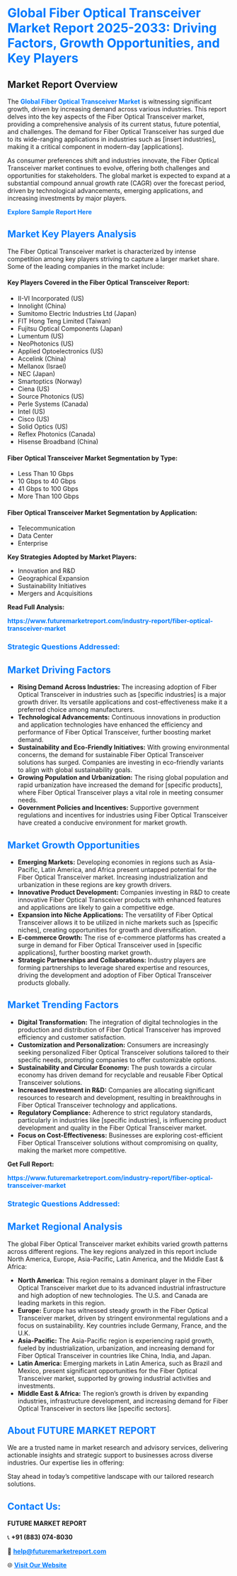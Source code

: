 <h1 style="color: #007BFF;">Global Fiber Optical Transceiver Market Report 2025-2033: Driving Factors, Growth Opportunities, and Key Players</h1>

<section id="overview">
<h2>Market Report Overview</h2>
<p>The <a href="https://www.futuremarketreport.com/industry-report/fiber-optical-transceiver-market" style="color: #007BFF; text-decoration: none;"><strong>Global Fiber Optical Transceiver Market</strong></a> is witnessing significant growth, driven by increasing demand across various industries. This report delves into the key aspects of the Fiber Optical Transceiver market, providing a comprehensive analysis of its current status, future potential, and challenges. The demand for Fiber Optical Transceiver has surged due to its wide-ranging applications in industries such as [insert industries], making it a critical component in modern-day [applications].</p>
<p>As consumer preferences shift and industries innovate, the Fiber Optical Transceiver market continues to evolve, offering both challenges and opportunities for stakeholders. The global market is expected to expand at a substantial compound annual growth rate (CAGR) over the forecast period, driven by technological advancements, emerging applications, and increasing investments by major players.</p>
</section>

<section id="overview">
<p><a href="https://www.futuremarketreport.com/request-sample/reportId=82449" style="color: #007BFF; text-decoration: none;"><strong>Explore Sample Report Here</strong></a></p>
</section>

<section id="key-players">
<h2 style="color: #007BFF;">Market Key Players Analysis</h2>
<p>The Fiber Optical Transceiver market is characterized by intense competition among key players striving to capture a larger market share. Some of the leading companies in the market include:</p>
<h4>Key Players Covered in the Fiber Optical Transceiver Report:</h4>
<ul><li>II-VI Incorporated (US)</li><li>Innolight (China)</li><li>Sumitomo Electric Industries Ltd (Japan)</li><li>FIT Hong Teng Limited (Taiwan)</li><li>Fujitsu Optical Components (Japan)</li><li>Lumentum (US)</li><li>NeoPhotonics (US)</li><li>Applied Optoelectronics (US)</li><li>Accelink (China)</li><li>Mellanox (Israel)</li><li>NEC (Japan)</li><li>Smartoptics (Norway)</li><li>Ciena (US)</li><li>Source Photonics (US)</li><li>Perle Systems (Canada)</li><li>Intel (US)</li><li>Cisco (US)</li><li>Solid Optics (US)</li><li>Reflex Photonics (Canada)</li><li>Hisense Broadband (China)</li></ul>
<h4>Fiber Optical Transceiver Market Segmentation by Type:</h4>
<ul><li>Less Than 10 Gbps</li><li>10 Gbps to 40 Gbps</li><li>41 Gbps to 100 Gbps</li><li>More Than 100 Gbps</li></ul>

<h4>Fiber Optical Transceiver Market Segmentation by Application:</h4>
<ul><li>Telecommunication</li><li>Data Center</li><li>Enterprise</li></ul>
<p><strong>Key Strategies Adopted by Market Players:</strong></p>
<ul>
<li>Innovation and R&D</li>
<li>Geographical Expansion</li>
<li>Sustainability Initiatives</li>
<li>Mergers and Acquisitions</li>
</ul>
</section>

<section>
<p><strong>Read Full Analysis: </strong></p><a href="https://www.futuremarketreport.com/industry-report/fiber-optical-transceiver-market" style="color: #007BFF; text-decoration: none;"><strong>https://www.futuremarketreport.com/industry-report/fiber-optical-transceiver-market</strong></a>
<h3 style="color: #007BFF;">Strategic Questions Addressed:</h3>
</section>

<section id="driving-factors">
<h2 style="color: #007BFF;">Market Driving Factors</h2>
<ul>
<li><strong>Rising Demand Across Industries:</strong> The increasing adoption of Fiber Optical Transceiver in industries such as [specific industries] is a major growth driver. Its versatile applications and cost-effectiveness make it a preferred choice among manufacturers.</li>
<li><strong>Technological Advancements:</strong> Continuous innovations in production and application technologies have enhanced the efficiency and performance of Fiber Optical Transceiver, further boosting market demand.</li>
<li><strong>Sustainability and Eco-Friendly Initiatives:</strong> With growing environmental concerns, the demand for sustainable Fiber Optical Transceiver solutions has surged. Companies are investing in eco-friendly variants to align with global sustainability goals.</li>
<li><strong>Growing Population and Urbanization:</strong> The rising global population and rapid urbanization have increased the demand for [specific products], where Fiber Optical Transceiver plays a vital role in meeting consumer needs.</li>
<li><strong>Government Policies and Incentives:</strong> Supportive government regulations and incentives for industries using Fiber Optical Transceiver have created a conducive environment for market growth.</li>
</ul>
</section>

<section id="growth-opportunities">
<h2 style="color: #007BFF;">Market Growth Opportunities</h2>
<ul>
<li><strong>Emerging Markets:</strong> Developing economies in regions such as Asia-Pacific, Latin America, and Africa present untapped potential for the Fiber Optical Transceiver market. Increasing industrialization and urbanization in these regions are key growth drivers.</li>
<li><strong>Innovative Product Development:</strong> Companies investing in R&D to create innovative Fiber Optical Transceiver products with enhanced features and applications are likely to gain a competitive edge.</li>
<li><strong>Expansion into Niche Applications:</strong> The versatility of Fiber Optical Transceiver allows it to be utilized in niche markets such as [specific niches], creating opportunities for growth and diversification.</li>
<li><strong>E-commerce Growth:</strong> The rise of e-commerce platforms has created a surge in demand for Fiber Optical Transceiver used in [specific applications], further boosting market growth.</li>
<li><strong>Strategic Partnerships and Collaborations:</strong> Industry players are forming partnerships to leverage shared expertise and resources, driving the development and adoption of Fiber Optical Transceiver products globally.</li>
</ul>
</section>

<section id="trending-factors">
<h2 style="color: #007BFF;">Market Trending Factors</h2>
<ul>
<li><strong>Digital Transformation:</strong> The integration of digital technologies in the production and distribution of Fiber Optical Transceiver has improved efficiency and customer satisfaction.</li>
<li><strong>Customization and Personalization:</strong> Consumers are increasingly seeking personalized Fiber Optical Transceiver solutions tailored to their specific needs, prompting companies to offer customizable options.</li>
<li><strong>Sustainability and Circular Economy:</strong> The push towards a circular economy has driven demand for recyclable and reusable Fiber Optical Transceiver solutions.</li>
<li><strong>Increased Investment in R&D:</strong> Companies are allocating significant resources to research and development, resulting in breakthroughs in Fiber Optical Transceiver technology and applications.</li>
<li><strong>Regulatory Compliance:</strong> Adherence to strict regulatory standards, particularly in industries like [specific industries], is influencing product development and quality in the Fiber Optical Transceiver market.</li>
<li><strong>Focus on Cost-Effectiveness:</strong> Businesses are exploring cost-efficient Fiber Optical Transceiver solutions without compromising on quality, making the market more competitive.</li>
</ul>
</section>

<section>
<p><strong>Get Full Report: </strong></p><a href="https://www.futuremarketreport.com/industry-report/fiber-optical-transceiver-market" style="color: #007BFF; text-decoration: none;"><strong>https://www.futuremarketreport.com/industry-report/fiber-optical-transceiver-market</strong></a>
<h3 style="color: #007BFF;">Strategic Questions Addressed:</h3>
</section>


<section id="regional-analysis">
<h2 style="color: #007BFF;">Market Regional Analysis</h2>
<p>The global Fiber Optical Transceiver market exhibits varied growth patterns across different regions. The key regions analyzed in this report include North America, Europe, Asia-Pacific, Latin America, and the Middle East & Africa:</p>
<ul>
<li><strong>North America:</strong> This region remains a dominant player in the Fiber Optical Transceiver market due to its advanced industrial infrastructure and high adoption of new technologies. The U.S. and Canada are leading markets in this region.</li>
<li><strong>Europe:</strong> Europe has witnessed steady growth in the Fiber Optical Transceiver market, driven by stringent environmental regulations and a focus on sustainability. Key countries include Germany, France, and the U.K.</li>
<li><strong>Asia-Pacific:</strong> The Asia-Pacific region is experiencing rapid growth, fueled by industrialization, urbanization, and increasing demand for Fiber Optical Transceiver in countries like China, India, and Japan.</li>
<li><strong>Latin America:</strong> Emerging markets in Latin America, such as Brazil and Mexico, present significant opportunities for the Fiber Optical Transceiver market, supported by growing industrial activities and investments.</li>
<li><strong>Middle East & Africa:</strong> The region’s growth is driven by expanding industries, infrastructure development, and increasing demand for Fiber Optical Transceiver in sectors like [specific sectors].</li>
</ul>
</section>

<footer>
<h2 style="color: #007BFF;">About FUTURE MARKET REPORT</h2>
<p>We are a trusted name in market research and advisory services, delivering actionable insights and strategic support to businesses across diverse industries. Our expertise lies in offering:</p>

<p>Stay ahead in today’s competitive landscape with our tailored research solutions.</p>

<h2 style="color: #007BFF;">Contact Us:</h2>
<p><strong>FUTURE MARKET REPORT</strong></p>
<p>📞 <strong>+91 (883) 074-8030</strong></p>
<p>📧 <strong><a href="mailto:help@futuremarketreport.com" style="color: #007BFF;">help@futuremarketreport.com</a></strong></p>
<p>🌐 <strong><a href="https://www.futuremarketreport.com/" style="color: #007BFF;">Visit Our Website</a></strong></p>
</footer>